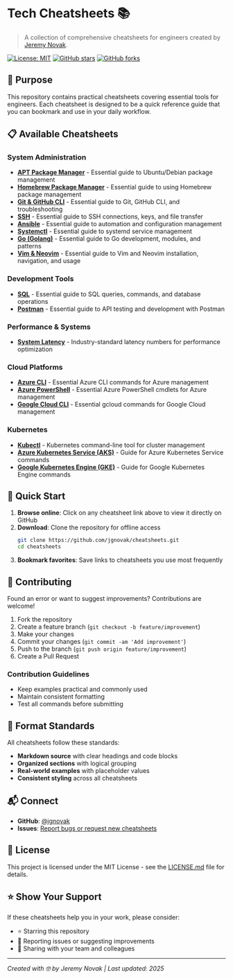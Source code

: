 # Tech Cheatsheets 📚

> A collection of comprehensive cheatsheets for engineers created by [Jeremy Novak](https://github.com/jgnovak).

[![License: MIT](https://img.shields.io/badge/License-MIT-yellow.svg)](https://opensource.org/licenses/MIT)
[![GitHub stars](https://img.shields.io/github/stars/jgnovak/cheatsheets.svg)](https://github.com/jgnovak/cheatsheets/stargazers)
[![GitHub forks](https://img.shields.io/github/forks/jgnovak/cheatsheets.svg)](https://github.com/jgnovak/cheatsheets/network)

## 🎯 Purpose

This repository contains practical cheatsheets covering essential tools for engineers. Each cheatsheet is designed to be a quick reference guide that you can bookmark and use in your daily workflow.

## 📋 Available Cheatsheets

### System Administration
- **[APT Package Manager](apt-cheatsheet.md)** - Essential guide to Ubuntu/Debian package management
- **[Homebrew Package Manager](homebrew-cheatsheet.md)** - Essential guide to using Homebrew package management
- **[Git & GitHub CLI](git-cheatsheet.md)** - Essential guide to Git, GitHub CLI, and troubleshooting
- **[SSH](ssh-cheatsheet.md)** - Essential guide to SSH connections, keys, and file transfer
- **[Ansible](ansible-cheatsheet.md)** - Essential guide to automation and configuration management
- **[Systemctl](systemctl-cheatsheet.md)** - Essential guide to systemd service management
- **[Go (Golang)](go-cheatsheet.md)** - Essential guide to Go development, modules, and patterns
- **[Vim & Neovim](vim-cheatsheet.md)** - Essential guide to Vim and Neovim installation, navigation, and usage

### Development Tools
- **[SQL](sql-cheatsheet.md)** - Essential guide to SQL queries, commands, and database operations
- **[Postman](postman-cheatsheet.md)** - Essential guide to API testing and development with Postman

### Performance & Systems
- **[System Latency](latency-cheatsheet.md)** - Industry-standard latency numbers for performance optimization

### Cloud Platforms
- **[Azure CLI](azure-cli-cheatsheet.md)** - Essential Azure CLI commands for Azure management
- **[Azure PowerShell](azure-powershell-cheatsheet.md)** - Essential Azure PowerShell cmdlets for Azure management
- **[Google Cloud CLI](gcloud-cheatsheet.md)** - Essential gcloud commands for Google Cloud management

### Kubernetes
- **[Kubectl](kubectl-cheatsheet.md)** - Kubernetes command-line tool for cluster management
- **[Azure Kubernetes Service (AKS)](aks-cheatsheet.md)** - Guide for Azure Kubernetes Service commands
- **[Google Kubernetes Engine (GKE)](gke-cheatsheet.md)** - Guide for Google Kubernetes Engine commands

## 🚀 Quick Start

1. **Browse online**: Click on any cheatsheet link above to view it directly on GitHub
2. **Download**: Clone the repository for offline access
   ```bash
   git clone https://github.com/jgnovak/cheatsheets.git
   cd cheatsheets
   ```
3. **Bookmark favorites**: Save links to cheatsheets you use most frequently

## 🤝 Contributing

Found an error or want to suggest improvements? Contributions are welcome!

1. Fork the repository
2. Create a feature branch (`git checkout -b feature/improvement`)
3. Make your changes
4. Commit your changes (`git commit -am 'Add improvement'`)
5. Push to the branch (`git push origin feature/improvement`)
6. Create a Pull Request

### Contribution Guidelines
- Keep examples practical and commonly used
- Maintain consistent formatting
- Test all commands before submitting

## 🎨 Format Standards

All cheatsheets follow these standards:
- **Markdown source** with clear headings and code blocks
- **Organized sections** with logical grouping
- **Real-world examples** with placeholder values
- **Consistent styling** across all cheatsheets

## 📬 Connect

- **GitHub**: [@jgnovak](https://github.com/jgnovak)
- **Issues**: [Report bugs or request new cheatsheets](https://github.com/jgnovak/cheatsheets/issues)

## 📄 License

This project is licensed under the MIT License - see the [LICENSE.md](LICENSE.md) file for details.

## ⭐ Show Your Support

If these cheatsheets help you in your work, please consider:
- ⭐ Starring this repository
- 🐛 Reporting issues or suggesting improvements
- 📢 Sharing with your team and colleagues

---

*Created with 🤓 by Jeremy Novak | Last updated: 2025* 